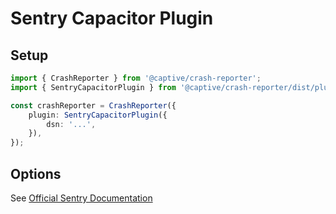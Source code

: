 # Sentry Capacitor Plugin

## Setup

```ts
import { CrashReporter } from '@captive/crash-reporter';
import { SentryCapacitorPlugin } from '@captive/crash-reporter/dist/plugin/sentryCapacitor';

const crashReporter = CrashReporter({
    plugin: SentryCapacitorPlugin({
        dsn: '...',  
    }),
});
```

## Options

See [Official Sentry Documentation](https://docs.sentry.io/platforms/javascript/guides/capacitor/configuration/)
